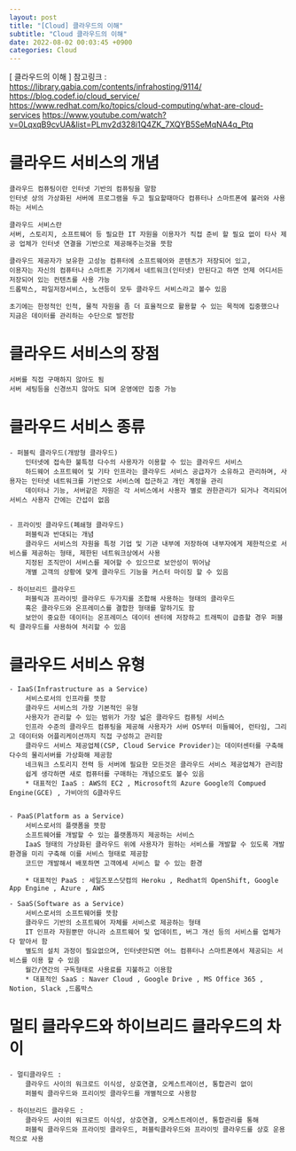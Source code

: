 ```yaml
---
layout: post
title: "[Cloud] 클라우드의 이해"
subtitle: "Cloud 클라우드의 이해"
date: 2022-08-02 00:03:45 +0900
categories: Cloud
---
```

[ 클라우드의 이해 ]
	참고링크 : 
		https://library.gabia.com/contents/infrahosting/9114/
		https://blog.codef.io/cloud_service/
		https://www.redhat.com/ko/topics/cloud-computing/what-are-cloud-services
		https://www.youtube.com/watch?v=0LqxqB9cvUA&list=PLmv2d328i1Q4ZK_7XQYB5SeMqNA4q_Ptq
# 클라우드 서비스의 개념
	클라우드 컴퓨팅이란 인터넷 기반의 컴퓨팅을 말함
	인터넷 상의 가상화된 서버에 프로그램을 두고 필요할때마다 컴퓨터나 스마트폰에 불러와 사용하는 서비스

	클라우드 서비스란 
	서버, 스토리지, 소프트웨어 등 필요한 IT 자원을 이용자가 직접 준비 할 필요 없이 타사 제공 업체가 인터넷 연결을 기반으로 제공해주는것을 뜻함
	
	클라우드 제공자가 보유한 고성능 컴퓨터에 소프트웨어와 콘텐츠가 저장되어 있고,
	이용자는 자신의 컴퓨터나 스마트폰 기기에서 네트워크(인터넷) 만된다고 하면 언제 어디서든 저장되어 있는 컨텐츠를 사용 가능
	드롭박스, 파일저장서비스, 노션등이 모두 클라우드 서비스라고 볼수 있음

	초기에는 한정적인 인적, 물적 자원을 좀 더 효율적으로 활용할 수 있는 목적에 집중했으나
	지금은 데이터를 관리하는 수단으로 발전함


# 클라우드 서비스의 장점
	서버를 직접 구매하지 않아도 됨 
	서버 세팅등을 신경쓰지 않아도 되며 운영에만 집중 가능

# 클라우드 서비스 종류

	- 퍼블릭 클라우드(개방형 클라우드)
		인터넷에 접속한 불특정 다수의 사용자가 이용할 수 있는 클라우드 서비스
		하드웨어 소프트웨어 및 기타 인프라는 클라우드 서비스 공급자가 소유하고 관리하며, 사용자는 인터넷 네트워크를 기반으로 서비스에 접근하고 개인 계정을 관리
		데이터나 기능, 서버같은 자원은 각 서비스에서 사용자 별로 권한관리가 되거나 격리되어 서비스 사용자 간에는 간섭이 없음


	- 프라이빗 클라우드(폐쇄형 클라우드)
		퍼블릭과 반대되는 개념
		클라우드 서비스의 자원을 특정 기업 및 기관 내부에 저장하여 내부자에게 제한적으로 서비스를 제공하는 형태, 제한된 네트워크상에서 사용
		지정된 조직만이 서비스를 제어할 수 있으므로 보안성이 뛰어남
		개별 고객의 상황에 맞게 클라우드 기능을 커스터 마이징 할 수 있음

	- 하이브리드 클라우드
		퍼블릭과 프라이빗 클라우드 두가지를 조합해 사용하는 형태의 클라우드 
		혹은 클라우드와 온프레미스를 결합한 형태를 말하기도 함
		보안이 중요한 데이터는 온프레미스 데이터 센터에 저장하고 트래픽이 급증할 경우 퍼블릭 클라우드를 사용하여 처리할 수 있음





# 클라우드 서비스 유형
	
	- IaaS(Infrastructure as a Service)
		서비스로서의 인프라를 뜻함
		클라우드 서비스의 가장 기본적인 유형
		사용자가 관리할 수 있는 범위가 가장 넓은 클라우드 컴퓨팅 서비스
		인프라 수준의 클라우드 컴퓨팅을 제공해 사용자가 서버 OS부터 미들웨어, 런타임, 그리고 데이터와 어플리케이션까지 직접 구성하고 관리함
		클라우드 서비스 제공업체(CSP, Cloud Service Provider)는 데이터센터를 구축해 다수의 물리서버를 가상화해 제공함
		네크워크 스토리지 전력 등 서버에 필요한 모든것은 클라우드 서비스 제공업체가 관리함
		쉽게 생각하면 새로 컴퓨터를 구매하는 개념으로도 볼수 있음		
		* 대표적인 IaaS : AWS의 EC2 , Microsoft의 Azure Google의 Compued Engine(GCE) , 가비아의 G클라우드


	- PaaS(Platform as a Service)
		서비스로서의 플랫폼을 뜻함
		소프트웨어를 개발할 수 있는 플랫폼까지 제공하는 서비스
		IaaS 형태의 가상화된 클라우드 위에 사용자가 원하는 서비스를 개발할 수 있도록 개발 환경을 미리 구축해 이를 서비스 형태로 제공함
		코드만 개발해서 배포하면 고객에세 서비스 할 수 있는 환경

		* 대표적인 PaaS : 세일즈포스닷컴의 Heroku , Redhat의 OpenShift, Google App Engine , Azure , AWS

	- SaaS(Software as a Service)
		서비스로서의 소프트웨어를 뜻함
		클라우드 기반의 소프트웨어 자체를 서비스로 제공하는 형태
		IT 인프라 자원뿐만 아니라 소프트웨어 및 업데이트, 버그 개선 등의 서비스를 업체가 다 맡아서 함
		별도의 설치 과정이 필요없으며, 인터넷만되면 어느 컴퓨터나 스마트폰에서 제공되는 서비스를 이용 할 수 있음
		월간/연간의 구독형태로 사용료를 지불하고 이용함
		* 대표적인 SaaS : Naver Cloud , Google Drive , MS Office 365 , Notion, Slack ,드롭박스

# 멀티 클라우드와 하이브리드 클라우드의 차이
	
	- 멀티클라우드 : 
		클라우드 사이의 워크로드 이식성, 상호연결, 오케스트레이션, 통합관리 없이 
		퍼블릭 클라우드와 프리이빗 클라우드를 개별적으로 사용함
	
	- 하이브리드 클라우드 : 
		클라우드 사이의 워크로드 이식성, 상호연결, 오케스트레이션, 통합관리를 통해 
		퍼블릭 클라우드와 프라이빗 클라우드, 퍼블릭클라우드와 프라이빗 클라우드를 상호 운용적으로 사용


